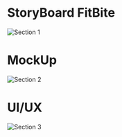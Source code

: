 # StoryBoard FitBite
![Section 1](https://github.com/user-attachments/assets/36fbf0f9-0e6a-4267-9d22-7edc959e3c60)



# MockUp 
![Section 2](https://github.com/user-attachments/assets/3d0a0793-e477-4b2f-9002-fbca58509850)



# UI/UX

![Section 3](https://github.com/user-attachments/assets/fb66b2e2-8509-48cf-b883-921c4e80a0cd)


